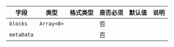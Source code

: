 | 字段 | 类型 | 格式类型 | 是否必须 | 默认值 | 说明 |
|---|---|---|---|---|---|
| `blocks` | `Array<0>` |  | 否 |  |  |
| `metaData` |  |  | 否 |  |  |

